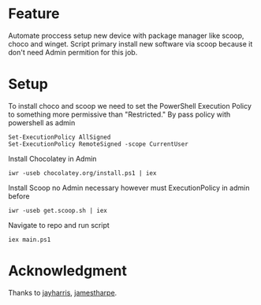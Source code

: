 # Feature
Automate proccess setup new device with package manager like scoop, choco and winget.
Script primary install new software via scoop because it don't  need Admin permition for this job.
# Setup
To install choco and scoop we need to set the PowerShell Execution Policy to something more permissive than "Restricted."
By pass policy with powershell as admin
```
Set-ExecutionPolicy AllSigned
Set-ExecutionPolicy RemoteSigned -scope CurrentUser
```
Install Chocolatey in Admin
```
iwr -useb chocolatey.org/install.ps1 | iex
```
Install Scoop no Admin necessary however must ExecutionPolicy in admin before
```
iwr -useb get.scoop.sh | iex
```

Navigate to repo and run script
```
iex main.ps1
```


# Acknowledgment
Thanks to [jayharris](https://github.com/jayharris/dotfiles-windows), [jamestharpe](https://github.com/jamestharpe/windows-development-environment/blob/main/env-windows.ps1).
